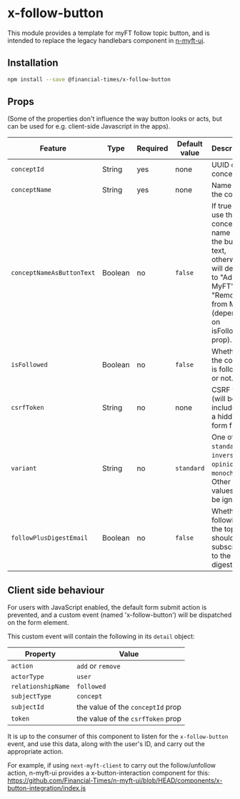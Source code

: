 # x-follow-button

This module provides a template for myFT follow topic button, and is intended to replace the legacy handlebars component in [n-myft-ui](https://github.com/Financial-Times/n-myft-ui/tree/HEAD/components/follow-button).

## Installation

```bash
npm install --save @financial-times/x-follow-button
```

## Props

(Some of the properties don't influence the way button looks or acts, but can be used for e.g. client-side Javascript in the apps).

Feature                     | Type    | Required | Default value  | Description
----------------------------|---------|----------|----------------|---------------
`conceptId`                 | String  | yes      | none           | UUID of the concept
`conceptName`               | String  | yes      | none           | Name of the concept
`conceptNameAsButtonText`   | Boolean | no       | `false`        | If true will use the concept name as the button text, otherwise will default to "Add to MyFT" or "Remove from MyFT" (depending on isFollowed prop).
`isFollowed`                | Boolean | no       | `false`        | Whether the concept is followed or not.
`csrfToken`                 | String  | no       | none           | CSRF token (will be included in a hidden form field).
`variant`                   | String  | no       | `standard`     | One of `standard`, `inverse`, `opinion` or `monochrome`. Other values will be ignored.
`followPlusDigestEmail`     | Boolean | no       | `false`        | Whether following the topic should also subscribe to the digest.

## Client side behaviour

For users with JavaScript enabled, the default form submit action is prevented, and a custom event (named 'x-follow-button') will be dispatched on the form element.

This custom event will contain the following in its `detail` object:

Property           | Value
-------------------|-----------------
`action`           | `add` or `remove`
`actorType`        | `user`
`relationshipName` | `followed`
`subjectType`      | `concept`
`subjectId`        | the value of the `conceptId` prop
`token`            | the value of the `csrfToken` prop

It is up to the consumer of this component to listen for the `x-follow-button` event, and use this data, along with the user's ID, and carry out the appropriate action.

For example, if using `next-myft-client` to carry out the follow/unfollow action, n-myft-ui provides a x-button-interaction component for this:
https://github.com/Financial-Times/n-myft-ui/blob/HEAD/components/x-button-integration/index.js
